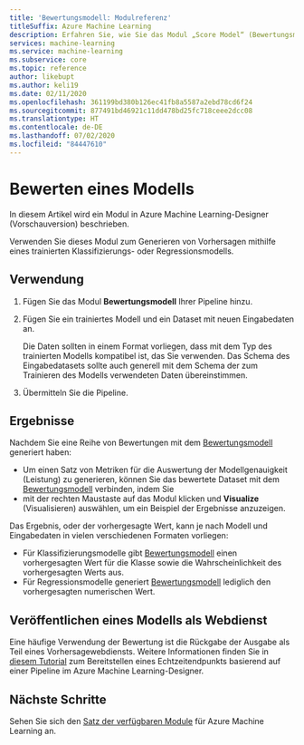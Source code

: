 ```yaml
---
title: 'Bewertungsmodell: Modulreferenz'
titleSuffix: Azure Machine Learning
description: Erfahren Sie, wie Sie das Modul „Score Model“ (Bewertungsmodell) in Azure Machine Learning zum Generieren von Vorhersagen mit einem trainierten Klassifizierungs- oder Regressionsmodell verwenden.
services: machine-learning
ms.service: machine-learning
ms.subservice: core
ms.topic: reference
author: likebupt
ms.author: keli19
ms.date: 02/11/2020
ms.openlocfilehash: 361199bd380b126ec41fb8a5587a2ebd78cd6f24
ms.sourcegitcommit: 877491bd46921c11dd478bd25fc718ceee2dcc08
ms.translationtype: HT
ms.contentlocale: de-DE
ms.lasthandoff: 07/02/2020
ms.locfileid: "84447610"
---
```

# <a name="score-model"></a>Bewerten eines Modells

In diesem Artikel wird ein Modul in Azure Machine Learning-Designer (Vorschauversion) beschrieben.

Verwenden Sie dieses Modul zum Generieren von Vorhersagen mithilfe eines trainierten Klassifizierungs- oder Regressionsmodells.

## <a name="how-to-use"></a>Verwendung

1. Fügen Sie das Modul **Bewertungsmodell** Ihrer Pipeline hinzu.

2. Fügen Sie ein trainiertes Modell und ein Dataset mit neuen Eingabedaten an. 

    Die Daten sollten in einem Format vorliegen, dass mit dem Typ des trainierten Modells kompatibel ist, das Sie verwenden. Das Schema des Eingabedatasets sollte auch generell mit dem Schema der zum Trainieren des Modells verwendeten Daten übereinstimmen.

3. Übermitteln Sie die Pipeline.

## <a name="results"></a>Ergebnisse

Nachdem Sie eine Reihe von Bewertungen mit dem [Bewertungsmodell](./score-model.md) generiert haben:

+ Um einen Satz von Metriken für die Auswertung der Modellgenauigkeit (Leistung) zu generieren, können Sie das bewertete Dataset mit dem [Bewertungsmodell](./evaluate-model.md) verbinden, indem Sie 
+ mit der rechten Maustaste auf das Modul klicken und **Visualize** (Visualisieren) auswählen, um ein Beispiel der Ergebnisse anzuzeigen.
<!-- + To Save the results to a dataset. -->

Das Ergebnis, oder der vorhergesagte Wert, kann je nach Modell und Eingabedaten in vielen verschiedenen Formaten vorliegen:

- Für Klassifizierungsmodelle gibt [Bewertungsmodell](./score-model.md) einen vorhergesagten Wert für die Klasse sowie die Wahrscheinlichkeit des vorhergesagten Werts aus.
- Für Regressionsmodelle generiert [Bewertungsmodell](./score-model.md) lediglich den vorhergesagten numerischen Wert.


## <a name="publish-scores-as-a-web-service"></a>Veröffentlichen eines Modells als Webdienst

Eine häufige Verwendung der Bewertung ist die Rückgabe der Ausgabe als Teil eines Vorhersagewebdiensts. Weitere Informationen finden Sie in [diesem Tutorial](https://docs.microsoft.com/azure/machine-learning/tutorial-designer-automobile-price-deploy) zum Bereitstellen eines Echtzeitendpunkts basierend auf einer Pipeline im Azure Machine Learning-Designer.

## <a name="next-steps"></a>Nächste Schritte

Sehen Sie sich den [Satz der verfügbaren Module](module-reference.md) für Azure Machine Learning an. 
